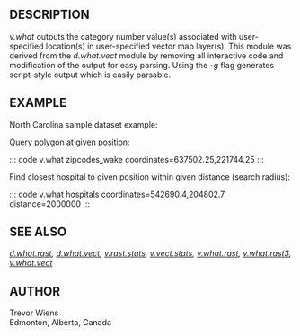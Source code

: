 ## DESCRIPTION

*v.what* outputs the category number value(s) associated with
user-specified location(s) in user-specified vector map layer(s). This
module was derived from the *d.what.vect* module by removing all
interactive code and modification of the output for easy parsing. Using
the *-g* flag generates script-style output which is easily parsable.

## EXAMPLE

North Carolina sample dataset example:

Query polygon at given position:

::: code
    v.what zipcodes_wake coordinates=637502.25,221744.25
:::

Find closest hospital to given position within given distance (search
radius):

::: code
    v.what hospitals coordinates=542690.4,204802.7 distance=2000000
:::

## SEE ALSO

*[d.what.rast](d.what.rast.html), [d.what.vect](d.what.vect.html),
[v.rast.stats](v.rast.stats.html), [v.vect.stats](v.vect.stats.html),
[v.what.rast](v.what.rast.html), [v.what.rast3](v.what.rast3.html),
[v.what.vect](v.what.vect.html)*

## AUTHOR

Trevor Wiens\
Edmonton, Alberta, Canada
